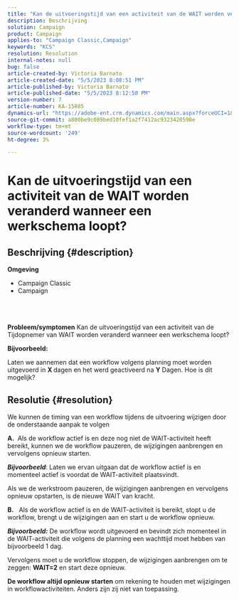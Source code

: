 ```yaml
---
title: "Kan de uitvoeringstijd van een activiteit van de WAIT worden veranderd wanneer een werkschema loopt?"
description: Beschrijving
solution: Campaign
product: Campaign
applies-to: "Campaign Classic,Campaign"
keywords: "KCS"
resolution: Resolution
internal-notes: null
bug: false
article-created-by: Victoria Barnato
article-created-date: "5/5/2023 8:08:51 PM"
article-published-by: Victoria Barnato
article-published-date: "5/5/2023 8:12:50 PM"
version-number: 7
article-number: KA-15085
dynamics-url: "https://adobe-ent.crm.dynamics.com/main.aspx?forceUCI=1&pagetype=entityrecord&etn=knowledgearticle&id=f349aea0-80eb-ed11-a7c6-6045bd0065f9"
source-git-commit: a800be9c089bed10fef1a2f7412ac9323420598e
workflow-type: tm+mt
source-wordcount: '249'
ht-degree: 3%

---
```


# Kan de uitvoeringstijd van een activiteit van de WAIT worden veranderd wanneer een werkschema loopt?

## Beschrijving {#description}

<b>Omgeving</b>
- Campaign Classic
- Campaign

<br> <br><br><b>Probleem/symptomen</b>
Kan de uitvoeringstijd van een activiteit van de Tijdopnemer van WAIT worden veranderd wanneer een werkschema loopt?

<b>Bijvoorbeeld:</b>

Laten we aannemen dat een workflow volgens planning moet worden uitgevoerd in <b>X </b>dagen en het werd geactiveerd na <b>Y</b> Dagen. Hoe is dit mogelijk?


## Resolutie {#resolution}


We kunnen de timing van een workflow tijdens de uitvoering wijzigen door de onderstaande aanpak te volgen

<b>A.</b>  Als de workflow actief is en deze nog niet de WAIT-activiteit heeft bereikt, kunnen we de workflow pauzeren, de wijzigingen aanbrengen en vervolgens opnieuw starten.

<b>*Bijvoorbeeld</b>*: Laten we ervan uitgaan dat de workflow actief is en momenteel actief is voordat de WAIT-activiteit plaatsvindt.

Als we de werkstroom pauzeren, de wijzigingen aanbrengen en vervolgens opnieuw opstarten, is de nieuwe WAIT van kracht.

<b>B.</b>   Als de workflow actief is en de WAIT-activiteit is bereikt, stopt u de workflow, brengt u de wijzigingen aan en start u de workflow opnieuw.

<b>*Bijvoorbeeld:</b>* De workflow wordt uitgevoerd en bevindt zich momenteel in de WAIT-activiteit die volgens de planning een wachttijd moet hebben van bijvoorbeeld 1 dag.

Vervolgens moet u de workflow stoppen, de wijzigingen aanbrengen om te zeggen: <b>WAIT=2</b> en start deze opnieuw.

<b>De workflow altijd opnieuw starten</b> om rekening te houden met wijzigingen in workflowactiviteiten. Anders zijn zij niet van toepassing.
